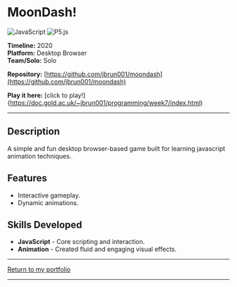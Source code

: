 # MoonDash! 
![JavaScript](https://img.shields.io/badge/JavaScript-%23F7DF1E.svg?style=for-the-badge&logo=javascript&logoColor=white) ![P5.js](https://img.shields.io/badge/P5.js-%23ED225D.svg?style=for-the-badge)

**Timeline:** 2020  
**Platform:** Desktop Browser  
**Team/Solo:** Solo  

**Repository:** [https://github.com/jbrun001/moondash](https://github.com/jbrun001/moondash)

**Play it here:** [click to play!]{https://doc.gold.ac.uk/~jbrun001/programming/week7/index.html)

---

## Description
A simple and fun desktop browser-based game built for learning javascript animation techniques.

## Features
- Interactive gameplay.  
- Dynamic animations.  

## Skills Developed
- **JavaScript** - Core scripting and interaction.  
- **Animation** - Created fluid and engaging visual effects.  

---
[Return to my portfolio](https://jbrun001.github.io/allprojects.html)

---
